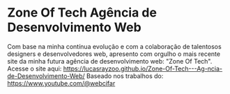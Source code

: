 # Zone Of Tech Agência de Desenvolvimento Web
Com base na minha contínua evolução e com a colaboração de talentosos designers e desenvolvedores web, apresento com orgulho o mais recente site da minha futura agência de desenvolvimento web: "Zone Of Tech".
Acesse o site aqui: https://lucasrayzoo.github.io/Zone-Of-Tech---Ag-ncia-de-Desenvolvimento-Web/
Baseado nos trabalhos do: https://www.youtube.com/@webcifar

